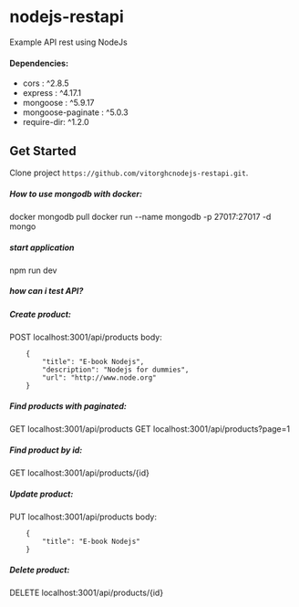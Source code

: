 # nodejs-restapi
Example API rest using NodeJs



####  Dependencies:
* cors :  ^2.8.5
* express :  ^4.17.1
* mongoose :  ^5.9.17
* mongoose-paginate :  ^5.0.3
* require-dir:  ^1.2.0 

## Get Started

Clone project `https://github.com/vitorghcnodejs-restapi.git`.
 
##### How to use mongodb with docker:
docker mongodb pull
docker run --name mongodb -p 27017:27017 -d mongo

##### start application
npm run dev

##### how can i test API?

##### Create product:
POST localhost:3001/api/products
body: 
```
    {
        "title": "E-book Nodejs",
        "description": "Nodejs for dummies",
        "url": "http://www.node.org"
    }
```

##### Find products with paginated:
GET localhost:3001/api/products
GET localhost:3001/api/products?page=1

##### Find product by id:
GET localhost:3001/api/products/{id}

##### Update product:
PUT localhost:3001/api/products
body: 
```
    {
        "title": "E-book Nodejs"
    }
```
##### Delete product:
DELETE localhost:3001/api/products/{id}

